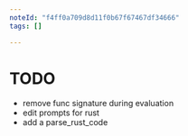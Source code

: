 ```yaml
---
noteId: "f4ff0a709d8d11f0b67f67467df34666"
tags: []

---
```


# TODO

- remove func signature during evaluation
- edit prompts for rust
- add a parse_rust_code
